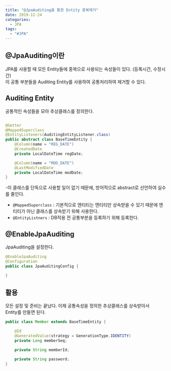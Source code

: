 ```yaml
---
title: "@JpaAuditing을 통한 Entity 중복제거"
date: 2019-12-24
categories:
  - JPA
tags:
  - "#JPA"
---
```


## @JpaAuditing이란

JPA를 사용할 때 모든 Entity들에 중복으로 사용되는 속성들이 있다. (등록시간, 수정시간)  
이 공통 부분들을 Auditing Entity를 사용하여 공통처리하여 제거할 수 있다.

## Auditing Entity

공통적인 속성들을 모아 추상클래스를 정의한다.

```java

@Getter
@MappedSuperclass
@EntityListeners(AuditingEntityListener.class)
public abstract class BaseTimeEntity {
    @Column(name = "REG_DATE")
    @CreatedDate
    private LocalDateTime regDate;

    @Column(name = "MOD_DATE")
    @LastModifiedDate
    private LocalDateTime modDate;
}


```

-이 클래스를 단독으로 사용할 일이 없기 때문에, 방어적으로 abstract로 선언하여 실수를 줄인다.

- `@MappedSuperclass` : 기본적으로 엔티티는 엔티티만 상속받을 수 있기 때문에 엔티티가 아닌 클래스를 상속받기 위해 사용한다.
- `@EntityListners` : DB적용 전 공통부분을 등록하기 위해 등록한다.

## @EnableJpaAuditing

JpaAuditing을 설정한다.

```java
@EnableJpaAuditing
@Configuration
public class JpaAuditingConfig {

}
```

## 활용

모든 설정 및 준비는 끝났다. 이제 공통속성을 정의한 추상클래스를 상속받아서  
Entity를 만들면 된다.

```java
public class Member extends BaseTimeEntity {

    @Id
    @GeneratedValue(strategy = GenerationType.IDENTITY)
    private Long memberSeq;

    private String memberId;

    private String password;
}
```
